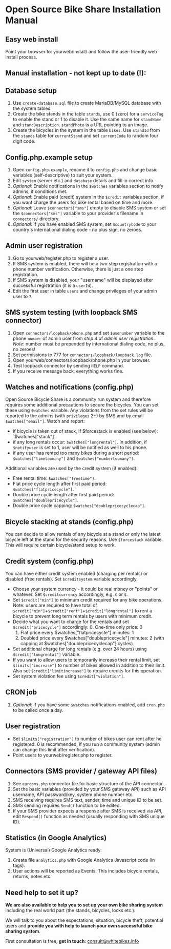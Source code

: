 Open Source Bike Share Installation Manual
============

Easy web install
----------
Point your browser to: yourweb/install/
and follow the user-friendly web install process.


Manual installation - not kept up to date (!):
----------

Database setup
----------
1. Use `create-database.sql` file to create MariaDB/MySQL database with the system tables.
2. Create the bike stands in the table `stands`, use 0 (zero) for a `serviceTag` to enable the stand or 1 to disable it. Use the same name for `standName` and `standDescription`. `standPhoto` is a URL pointing to an image.
3. Create the bicycles in the system in the table `bikes`. Use `standId` from the `stands` table for `currentStand` and set `currentCode` to random four digit code.

Config.php.example setup
----------
1. Open `config.php.example`, rename it to `config.php` and change basic variables (self-descriptive) to suit your system.
2. Edit `system` (server etc.) and `database` details and fill in correct info.
3. _Optional:_ Enable notifications in the `$watches` variables section to notify admins, if conditions met.
4. _Optional:_ Enable paid (credit) system in the `$credit` variables section, if you want charge the users for bike rental based on time and more.
5. _Optional:_ Leave `$connectors["sms"]` empty to disable SMS system or set the `$connectors["sms"]` variable to your provider's filename in `connectors/` directory.
6. _Optional:_ If you have enabled SMS system, set `$countryCode` to your country's international dialing code - no plus sign, no zeroes.

Admin user registration
----------
1. Go to yourweb/register.php to register a user.
2. If SMS system is enabled, there will be a two step registration with a phone number verification. Otherwise, there is just a one step registration.
3. If SMS system is disabled, your "username" will be displayed after successful registration (it is a `userId`).
4. Edit the first user in table `users` and change privileges of your admin user to `7`.

SMS system testing (with loopback SMS connector)
----------
1. Open `connectors/loopback/phone.php` and set `$usenumber` variable to the phone `number` of admin user from _step 4_ of _admin user registration_. *Note*: number must be prepended by international dialing code, no plus, no zeroes!
2. Set permissions to 777 for `connectors/loopback/loopback.log` file.
3. Open yourweb/connectors/loopback/phone.php in your browser.
4. Test loopback connector by sending `HELP` command.
5. If you receive message back, everything works fine.

Watches and notifications (config.php)
----------
Open Source Bicycle Share is a community run system and therefore requires some additional precautions to secure the bicycles.
You can set these using `$watches` variable. Any violations from the set rules will be reported to the admins (with `privileges` 2+) by SMS and by email `$watches["email"]`.
Watch and report:
* if bicycle is taken out of stack, if $forcestack is enabled (see below): `$watches["stack"]`.
* if any long rentals occur: `$watches["longrental"]`. In addition, if `$notifyuser` is set to 1, user will be notified as well to his phone.
* if any user has rented too many bikes during a short period: `$watches["timetoomany"]` and `$watches["numbertoomany"]`.

Additional variables are used by the credit system (if enabled):
* Free rental time: `$watches["freetime"]`.
* Flat price cycle length after first paid period: `$watches["flatpricecycle"]`.
* Double price cycle length after first paid period: `$watches["doublepricecycle"]`.
* Double price cycle capping: `$watches["doublepricecyclecap"]`.

Bicycle stacking at stands (config.php)
----------
You can decide to allow rentals of any bicycle at a stand or only the latest bicycle left at the stand for the security reasons. Use `$forcestack` variable.
This will require certain bicycle/stand setup to work.

Credit system (config.php)
----------
You can have either credit system enabled (charging per rentals) or disabled (free rentals). Set `$creditsystem` variable accordingly.
* Choose your system currency - it could be real money or "points" or whatever. Set `$creditcurrency` accordingly, e.g. `€` or `$`.
* Set `$credit["min"]` to minimum credit required for any bike operations. Note: users are required to have total of `$credit["min"]`+`$credit["rent"]`+`$credit["longrental"]` to rent a bicycle to prevent long term rentals by users with minimum credit.
* Decide what you want to charge for the rentals and set `$credit["pricecycle"]` accordingly:
    0. One-time only price: 0
    1. Flat price every $watches["flatpricecycle"] minutes: 1
    2. Doubled price every $watches["doublepricecycle"] minutes: 2 (with capping at $watches["doublepricecyclecap"] cycles)
* Set additional charge for long rentals (e.g. over 24 hours) using `$credit["longrental"]` variable.
* If you want to allow users to temporarily increase their rental limit, set `$limits["increase"]` to number of bikes allowed in addition to their limit. Also set `$credit["limitincrease"]` to require credits for this operation.
* Set system violation fee using `$credit["violation"]`.

CRON job
----------
1. _Optional:_ If you have some `$watches` notifications enabled, add `cron.php` to be called once a day.

User registration
----------
* Set `$limits["registration"]` to number of bikes user can rent after he registered. 0 is recommended, if you run a community system (admin can change this limit after verification).
* Point users to yourweb/register.php to register.

Connectors (SMS provider / gateway API files)
----------
1. See `eurosms.php` connector file for basic structure of the API connector.
2. Set the basic variables (provided by your SMS gateway API) such as API username, API password/key, system phone number etc.
3. SMS receiving requires SMS text, sender, time and unique ID to be set.
4. SMS sending requires `Send()` function to be edited.
5. If your SMS provider expects a response after SMS is received via API, edit `Respond()` function as needed (usually responding with SMS unique ID).

Statistics (in Google Analytics)
----------
System is (Universal) Google Analytics ready:

1. Create file `analytics.php` with Google Analytics Javascript code (in <script>...</script> tags).
2. User actions will be reported as Events. This includes bicycle rentals, returns, notes etc.

Need help to set it up?
---------
**We are also available to help you to set up your own bike sharing system** including the real world part (the stands, bicycles, locks etc.).

We will talk to you about the expectations, situation, bicycle theft, potential users and **provide you with help to launch your own successful bike sharing system**.

First consultation is free, **get in touch**: [consult@whitebikes.info](mailto:consult@whitebikes.info)
